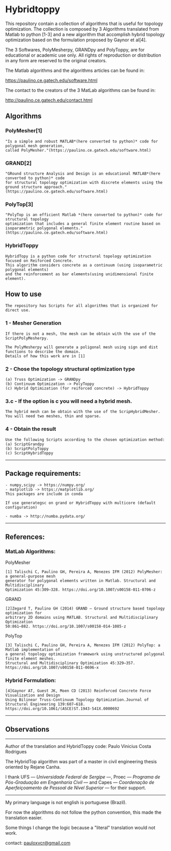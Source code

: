 # Hybridtoppy

This repository contain a collection of algorithms that is useful for topology optimization.
The collection is composed by 3 Algorithms translated from Matlab to python [1-3] 
and a new algorithm that accomplish hybrid topology optimization based on the formulation proposed by 
Gaynor et al[4].

The 3 Softwares, PolyMesherpy, GRANDpy and PolyToppy, are for educational or academic use only. All rights of reproduction or
distribution in any form are reserved to the original creators.

The Matlab algorithms and the algorithms articles can be found in:

https://paulino.ce.gatech.edu/software.html

The contact to the creators of the 3 MatLab algorithms can be found in:

http://paulino.ce.gatech.edu/contact.html

## Algorithms
### PolyMesher[1]
    "Is a simple and robust MATLAB*(here converted to python)* code for polygonal mesh generation,
    called PolyMesher."(https://paulino.ce.gatech.edu/software.html)
### GRAND[2]
    "GRound structure Analysis and Design is an educational MATLAB*(here converted to python)* code
    for structural topology optimization with discrete elements using the ground structure approach."
    (https://paulino.ce.gatech.edu/software.html)
### PolyTop[3]
    "PolyTop is an efficient Matlab *(here converted to python)* code for structural topology 
    optimization that includes a general finite element routine based on isoparametric polygonal elements."
    (https://paulino.ce.gatech.edu/software.html)
### HybridToppy
    HybridTopy is a python code for structural topology optimization focused on Reiforced Concrete. 
    This algorithm considers concrete as a continuum (using isoparametric polygonal elements)
    and the reinforcement as bar elements(using unidimensional finite element).

## How to use

    The repository has Scripts for all algorithms that is organized for direct use.

### 1 - Mesher Generation
  
    If there is not a mesh, the mesh can be obtain with the use of the ScriptPolyMesherpy.

    The PolyMesherpy will generate a poligonal mesh using sign and dist functions to describe the domain. 
    Details of how this work are in [1]

### 2 - Chose the topology structural optimization type

    (a) Truss Optimization -> GRANDpy
    (b) Continuum Optimization -> PolyToppy
    (c) Hybrid Optimization (for reiforced concrete) -> HybridToppy

### 3.c - If the option is c you will need a hybrid mesh.
    
    The hybrid mesh can be obtain with the use of the ScripHybridMesher.
    You will need two meshes, thin and sparse.

### 4 - Obtain the result
    Use the following Scripts according to the chosen optimization method:
    (a) ScriptGrandpy
    (b) ScriptPolyToppy
    (c) ScriptHybridToppy

---

## Package requirements:

    - numpy,scipy -> https://numpy.org/
    - matplotlib -> https://matplotlib.org/  
    This packages are include in conda

    If use generategsc on grand or HybridToppy with multicore (default configuration)

    - numba -> http://numba.pydata.org/

---

## References:
### MatLab Algorithms:

  PolyMesher
    
    [1] Talischi C, Paulino GH, Pereira A, Menezes IFM (2012) PolyMesher: a general-purpose mesh 
    generator for polygonal elements written in Matlab. Structural and Multidisciplinary 
    Optimization 45:309–328. https://doi.org/10.1007/s00158-011-0706-z

  GRAND
    
    [2]Zegard T, Paulino GH (2014) GRAND — Ground structure based topology optimization for 
    arbitrary 2D domains using MATLAB. Structural and Multidisciplinary Optimization 
    50:861–882. https://doi.org/10.1007/s00158-014-1085-z

  PolyTop
    
    [3] Talischi C, Paulino GH, Pereira A, Menezes IFM (2012) PolyTop: a Matlab implementation of 
    a general topology optimization framework using unstructured polygonal finite element meshes. 
    Structural and Multidisciplinary Optimization 45:329–357. 
    https://doi.org/10.1007/s00158-011-0696-x

### Hybrid Formulation:
  
    [4]Gaynor AT, Guest JK, Moen CD (2013) Reinforced Concrete Force Visualization and Design 
    Using Bilinear Truss-Continuum Topology Optimization.Journal of Structural Engineering 139:607–618.
    https://doi.org/10.1061/(ASCE)ST.1943-541X.0000692


---

## Observations

---

Author of the translation and HybridToppy code: Paulo Vinicius Costa Rodrigues

The HybridTop algorithm was part of a master in civil engineering thesis oriented by Rejane Canha.

I thank UFS — *Universidade Federal de Sergipe* —, Proec — *Programa de Pós-Graduação em Engenharia Civil* — and Capes — *Coordenação de Aperfeiçoamento de Pessoal de Nível Superior* — for their support.

---

My primary language is not english is portuguese (Brazil).

For now the algorithms do not follow the python convention, this made the translation easier.

Some things I change the logic because a "literal" translation would not work.


contact: pauloxvcr@gmail.com



